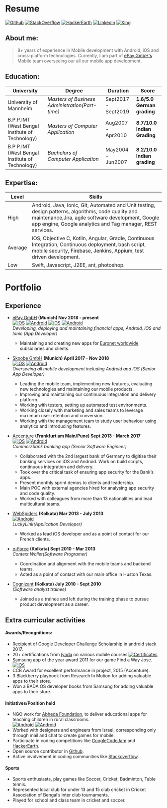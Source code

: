 
# Resume
[![Github](https://img.shields.io/badge/Github-Profile-black.svg?style=for-the-badge&logo=github)](https://github.com/ir2pid/)    [![StackOverflow](https://img.shields.io/badge/Stack_Overflow-Profile-orange.svg?style=for-the-badge&logo=stackoverflow)](https://stackoverflow.com/users/838355/ir2pid) [![HackerEarth](https://img.shields.io/badge/Hacker_Earth-Profile-389938.svg?style=for-the-badge&logo=hulu)](https://www.hackerearth.com/@ir2pid)    [![Linkedin](https://img.shields.io/badge/Linkedin-Profile-informational.svg?style=for-the-badge&logo=linkedin)](https://linkedin.com/in/ir2pid/) [![Xing](https://img.shields.io/badge/Xing-Profile-006567.svg?style=for-the-badge&logo=xing)](https://www.xing.com/profile/Sudipta_Dutta2) 

## About me:
> 8+ years of experience in Mobile development with Android, iOS and cross-platform technologies. Currently, I am part of [ePay GmbH's](http://www.epay.de) Mobile team overseeing our all our mobile app development.

## Education:

| University | Degree | Duration | Score|
| ------ | ------ | ------ | ------ |
| University of Mannheim| *Masters of Business Administration(Part-time)* | Sept2017 - Sept2019 | **1.6/5.0 German grading** |
| B.P.P.IMT (West Bengal Institute of Technology)| *Masters of Computer Application* | Aug2007 - Apr2010 | **8.7/10.0 Indian Grading** |
| B.P.P.IMT (West Bengal Institute of Technology) | *Bachelors of Computer Application* | May2004 - Jun2007 | **8.2/10.0 Indian grading** |

## Expertise:

| Level | Skills|
| ------ | ------ |
|High|Android, Java, Ionic, Git, Automated and Unit testing, design patterns, algorithms, code quality and maintenance,Jira, agile software development, Google app engine, Google analytics and Tag manager, REST services.|
|Average|iOS, Objective C, Kotlin, Angular, Gradle, Continuous Integration, Continuous deployment, bash script, mobile security, Firebase, Jenkins, Appium, test driven development.|
|Low|Swift, Javascript, J2EE, ant, photoshop.|

# Portfolio


## Experience

- [ePay GmbH](http://www.epay.de) **(Munich) Nov 2018 - present** <br>
[![iOS](https://img.shields.io/badge/iOS-Lendstar-lightgrey.svg?style=square&logo=apple)](https://itunes.apple.com/de/app/lendstar-geld-senden/id639206003?mt=8) [![Android](https://img.shields.io/badge/Android-Lendstar-green.svg?style=square&logo=android)](https://play.google.com/store/apps/details?id=com.lendstar.app&hl=de) [![iOS](https://img.shields.io/badge/iOS-Bay-lightgrey.svg?style=square&logo=apple)](https://itunes.apple.com/cy/app/bay-lendstar-geld-senden/id1141022152) [![Android](https://img.shields.io/badge/Android-Bay-green.svg?style=square&logo=android)](https://play.google.com/store/apps/details?id=de.bay.app&hl=en) <br>
 _Developing, deploying and maintaining financial apps, Android, iOS and Ionic (App Developer)_
    - Maintaining and creating new apps for [Euronet worldwide](https://euronetworldwide.com) subsidiaries and clients.
    
    
- [Skoobe GmbH](http://www.skoobe.de) **(Munich) April 2017 - Nov 2018** <br>
[![iOS](https://img.shields.io/badge/iOS-Skoobe-lightgrey.svg?style=square&logo=apple)](https://itunes.apple.com/fr/app/commerzbank-banking/id366609901?mt=8) [![Android](https://img.shields.io/badge/Android-Skoobe-green.svg?style=square&logo=android)](https://play.google.com/store/apps/details?id=net.skoobe.reader&hl=en) <br>
 _Overseeing all mobile development including Android and iOS (Senior App Developer)_
    - Leading the mobile team, implementing new features, evaluating new technologies and maintaining our mobile products. 
    - Improving and maintaining our continuous integration and delivery platform.
    - Working with testers, setting up automated test environments.
    - Working closely with marketing and sales teams to leverage maximum user retention and conversion.
    - Working with the management team to study user behaviour using analytics and introducing features.
    
- [Accenture](https://www.accenture.com/in-en/company) **(Frankfurt am Main/Pune) Sept 2013 - March 2017** <br>
[![iOS](https://img.shields.io/badge/iOS-Commerzbank-lightgrey.svg?style=square&logo=apple)](https://itunes.apple.com/de/app/commerzbank-banking/id366609901?mt=8) [![Android](https://img.shields.io/badge/Android-Commerzbank-green.svg?style=square&logo=android)](https://play.google.com/store/apps/details?id=de.commerzbanking.mobil&hl=en) <br>
 _Commerzbank banking app (Senior Software Engineer)_
    - Collaborated with the 2nd largest bank of Germany to digitise their banking services on iOS and Android. Work on build scripts, continuous integration and delivery.
    - Took over the critical task of ensuring app security for the Bank’s apps.
    - Present monthly sprint demos to clients and leadership.
    - Main POC with external agencies hired for analysing app security and code quality.
    - Worked with colleagues from more than 13 nationalities and lead multicultural teams.
   
- [WebSpiders](https://www.webspiders.com/) **(Kolkata) Mar 2013 - July 2013** <br> [![Android](https://img.shields.io/badge/Android-Luckylink-green.svg?style=square&logo=android)](https://play.google.com/store/apps/details?id=karma.scommerce.bmk&hl=en) <br>
 _LuckyLink(Application Developer)_
    - Worked as lead iOS developer and as a point of contact for our French clients.

- [e-Force](https://www.bloomberg.com/research/stocks/private/snapshot.asp?privcapId=27925) **(Kolkata) Sept 2010 - Mar 2013** <br> 
 _Context Wallet(Software Programer)_
    - Coordination and alignment with the mobile teams and backend teams. 
    - Acted as a point of contact with our main office in Huston Texas.
     
- [Cognizant](https://www.cognizant.com/en_us) **(Kolkata) July 2010 - Sept 2010** <br>
 _(Software analyst trainee)_
    - Joined as a trainee and left during the training phase to pursue product development as a career.
    
## Extra curricular activities
#### Awards/Recognitions:

- Recipient of Google Developer Challenge Scholarship in android stack 2017. 
- 20+ certifications from  [lynda](http://www.lynda.com) on various mobile courses.[![Certificates](https://img.shields.io/badge/All-certificates-FFBB00.svg?style=square&logo=codecademy)](https://github.com/ir2pid/ir2pid.github.io/blob/master/certificates.pdf) 
- Samsung app of the year award 2011 for our game Find a Way Jose. <br>
[![iOS](https://img.shields.io/badge/iOS-Find_a_way_José-lightgrey.svg?style=square&logo=apple)](https://itunes.apple.com/us/app/find-a-way-jos%C3%A9-train-your-brain-with-puzzles/id504125305?mt=8) 
- CCB Award for excellent performance in project, 2015 (Accenture).
- 3 Blackberry playbook from Research In Motion for adding valuable apps to their store.
- Won a BADA OS developer books from Samsung for adding valuable apps to their store.


#### Initiatives/Position held
- NGO work for [Abheda Foundation](https://abhedafoundation.org), to deliver educational apps for teaching children in rural classrooms.
 <br> [![Android](https://img.shields.io/badge/Android-Abheda_Bengali-green.svg?style=square&logo=android)](https://play.google.com/store/apps/details?id=com.noisyninja.abheda_droid) [![Android](https://img.shields.io/badge/Android-Abheda_Hindi-green.svg?style=square&logo=android)](https://play.google.com/store/apps/details?id=com.noisyninja.abheda_droid_hindi) <br>
- Worked with designers and engineers from Israel, corresponding only through mail and chat to create games for mobile.
- Participate in coding competitions like [GoogleCodeJam](https://codingcompetitions.withgoogle.com/codejam) and [HackerEarth](https://www.hackerearth.com/@ir2pid).
- Open source contributor in [Github](https://github.com/ir2pid/).
- Active involvement in coding communities like [Stackoverflow](https://stackoverflow.com/users/838355/ir2pid).

#### Sports
- Sports enthusiasts, play games like Soccer, Cricket, Badminton, Table tennis.
- Represented local club for under 13 and 15 club cricket in Cricket Association of Bengal’s inter club tournaments. 
- Played for school and class team in cricket and soccer.

